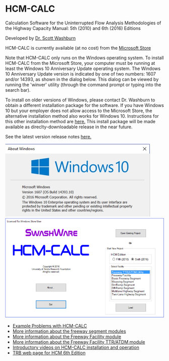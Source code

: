 # HCM-CALC
Calculation Software for the Uninterrupted Flow Analysis Methodologies of the Highway Capacity Manual: 5th (2010) and 6th (2016) Editions

Developed by <a href="https://faculty.eng.ufl.edu/scott-washburn/">Dr. Scott Washburn</a>

HCM-CALC is currently available (at no cost) from the <a href="https://www.microsoft.com/en-us/store/p/hcm-calc/9nblggh538w4">Microsoft Store</a>

Note that HCM-CALC only runs on the Windows operating system. To install HCM-CALC from the Microsoft Store, your computer must be running at least the Windows 10 Anniversary Update operating system. The Windows 10 Anniversary Update version is indicated by one of two numbers: 1607 and/or 14393, as shown in the dialog below.  This dialog can be viewed by running the 'winver' utility (through the command prompt or typing into the search bar).

To install on older versions of Windows, please contact Dr. Washburn to obtain a different installation package for the software. If you have Windows 10 but your employer does not allow access to the Microsoft Store, the alternative installation method also works for Windows 10. Instructions for this other installation method are <a href="AltInstallation.md">here.</a> This install package will be made available as direclty-downloadable release in the near future.

See the latest version release notes <a href="LatestReleaseNotes.md">here.</a>

<img alt="Windows Version" src="Win10ver.jpg" />

<img alt="StartScreen" src="StartScreen.png" />

* <a href="ExampleProblems\ExampleProbs.md">Example Problems with HCM-CALC</a>
* <a href="HCM-CALC Screenshots.pdf">More information about the freeway segment modules</a>
* <a href="FreewayFacility\FreewayFacility.md">More information about the Freeway Facility module</a>
* <a href="TTR_ATDM\TTR_ATDM.md">More information about the Freeway Facility TTR/ATDM module</a>
* <a href="https://www.youtube.com/channel/UCNZCZ00coz8na0MtHBhdetg/videos.html">Introductory videos on HCM-CALC installation and operation</a>
* <a href="http://www.trb.org/main/blurbs/175169.aspx">TRB web page for HCM 6th Edition</a>